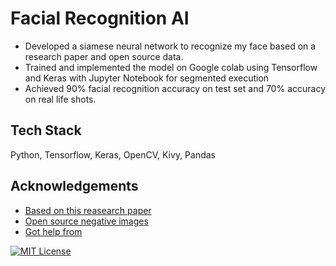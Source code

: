 
# Facial Recognition AI

- Developed a siamese neural network to recognize my face based on a research paper and open source data.
- Trained and implemented the model on Google colab using Tensorflow and Keras with Jupyter Notebook for segmented execution
- Achieved 90% facial recognition accuracy on test set and 70% accuracy on real life shots.
## Tech Stack

Python, Tensorflow, Keras, OpenCV, Kivy, Pandas
## Acknowledgements

 - [Based on this reasearch paper](https://www.cs.cmu.edu/~rsalakhu/papers/oneshot1.pdf)
 - [Open source negative images](http://vis-www.cs.umass.edu/lfw/)
 - [Got help from](https://paperswithcode.com/paper/siamese-neural-networks-for-one-shot-image)

[![MIT License](https://img.shields.io/badge/License-MIT-green.svg)](https://choosealicense.com/licenses/mit/)
